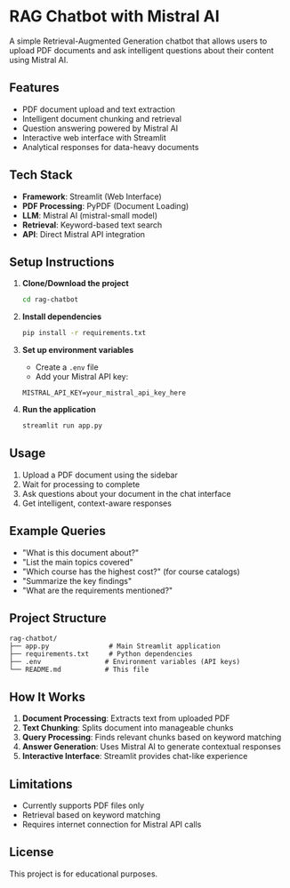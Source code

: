 # RAG Chatbot with Mistral AI

A simple Retrieval-Augmented Generation chatbot that allows users to upload PDF documents and ask intelligent questions about their content using Mistral AI.

## Features

- PDF document upload and text extraction
- Intelligent document chunking and retrieval
- Question answering powered by Mistral AI
- Interactive web interface with Streamlit
- Analytical responses for data-heavy documents

## Tech Stack

- **Framework**: Streamlit (Web Interface)
- **PDF Processing**: PyPDF (Document Loading)
- **LLM**: Mistral AI (mistral-small model)
- **Retrieval**: Keyword-based text search
- **API**: Direct Mistral API integration

## Setup Instructions

1. **Clone/Download the project**
   ```bash
   cd rag-chatbot
   ```

2. **Install dependencies**
   ```bash
   pip install -r requirements.txt
   ```

3. **Set up environment variables**
   - Create a `.env` file
   - Add your Mistral API key:
   ```
   MISTRAL_API_KEY=your_mistral_api_key_here
   ```

4. **Run the application**
   ```bash
   streamlit run app.py
   ```

## Usage

1. Upload a PDF document using the sidebar
2. Wait for processing to complete
3. Ask questions about your document in the chat interface
4. Get intelligent, context-aware responses

## Example Queries

- "What is this document about?"
- "List the main topics covered"
- "Which course has the highest cost?" (for course catalogs)
- "Summarize the key findings"
- "What are the requirements mentioned?"

## Project Structure

```
rag-chatbot/
├── app.py               # Main Streamlit application
├── requirements.txt     # Python dependencies
├── .env                # Environment variables (API keys)
└── README.md           # This file
```

## How It Works

1. **Document Processing**: Extracts text from uploaded PDF
2. **Text Chunking**: Splits document into manageable chunks
3. **Query Processing**: Finds relevant chunks based on keyword matching
4. **Answer Generation**: Uses Mistral AI to generate contextual responses
5. **Interactive Interface**: Streamlit provides chat-like experience


## Limitations

- Currently supports PDF files only
- Retrieval based on keyword matching 
- Requires internet connection for Mistral API calls

## License

This project is for educational purposes.